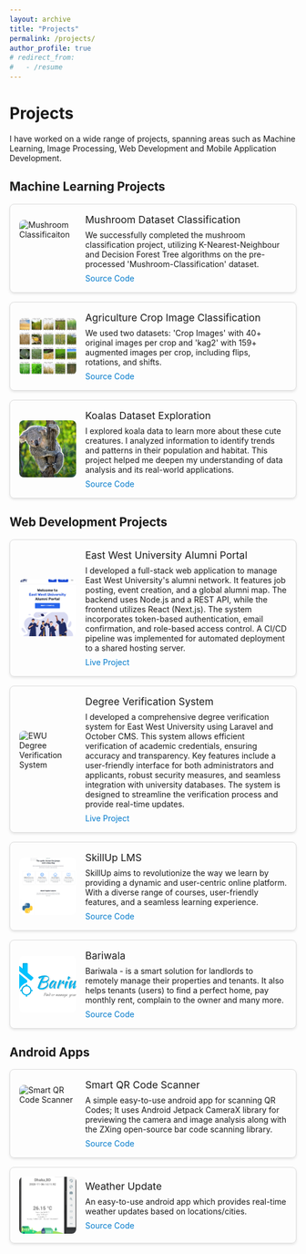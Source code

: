 ```yaml
---
layout: archive
title: "Projects"
permalink: /projects/
author_profile: true
# redirect_from:
#   - /resume
---
```


Projects
===
I have worked on a wide range of projects, spanning areas such as Machine Learning, Image Processing, Web Development and Mobile Application Development.

<style>
.card {
  border: 1px solid #ddd;
  border-radius: 8px;
  padding: 16px;
  margin: 16px 0;
  box-shadow: 0 2px 4px rgba(0,0,0,0.1);
  display: flex;
  align-items: center;
}
.card img {
  border-radius: 8px;
  margin-right: 16px;
  width: 100px;
  height: 100px;
  object-fit: cover;
}
.card-content {
  flex: 1;
}
.card-title {
  font-size: 1.25em;
  margin: 0;
}
.card-description {
  margin: 8px 0 0;
}

.card-links {
  margin-top: 8px;
}
.card-links a {
  margin-right: 8px;
  text-decoration: none;
  color: #007acc;
}
</style>

## Machine Learning Projects

<div class="card">
  <img src="https://github.com/fahimrayhan/fahimrayhan.github.io/blob/master/images/mushroom.jpg" alt="Mushroom Classificaiton">
  <div class="card-content">
    <div class="card-title">Mushroom Dataset Classification</div>
    <div class="card-description">We successfully completed the mushroom classification project, utilizing K-Nearest-Neighbour and Decision Forest Tree algorithms on the pre-processed 'Mushroom-Classification' dataset.</div>
    <div class="card-links">
      <a href="https://www.kaggle.com/code/fahimrayhan/mushroom-dataset-classification" target="_blank">Source Code</a>
      <!-- <a href="https://fahimrayhan.github.io/mushroom-classification" target="_blank">Live Project</a> -->
    </div>
  </div>
</div>

<div class="card">
  <img src="https://github.com/fahimrayhan/fahimrayhan.github.io/blob/master/images/agriculture.png" alt="Agriculture Crop Image Classification">
  <div class="card-content">
    <div class="card-title">Agriculture Crop Image Classification</div>
    <div class="card-description">We used two datasets: 'Crop Images' with 40+ original images per crop and 'kag2' with 159+ augmented images per crop, including flips, rotations, and shifts.</div>
    <div class="card-links">
      <a href="https://colab.research.google.com/drive/1_PwLyNJirHh9syoP5YJqdFvpbRpp4Kj5?usp=sharing" target="_blank">Source Code</a>
      <!-- <a href="https://fahimrayhan.github.io/mushroom-classification" target="_blank">Live Project</a> -->
    </div>
  </div>
</div>

<div class="card">
  <img src="https://github.com/fahimrayhan/fahimrayhan.github.io/blob/master/images/koalas.jpg" alt="Agriculture Crop Image Classification">
  <div class="card-content">
    <div class="card-title">Koalas Dataset Exploration</div>
    <div class="card-description">I explored koala data to learn more about these cute creatures. I analyzed information to identify trends and patterns in their population and habitat. This project helped me deepen my understanding of data analysis and its real-world applications.</div>
    <div class="card-links">
      <a href="https://www.kaggle.com/code/fahimrayhan/koalas-dataset-exploration" target="_blank">Source Code</a>
      <!-- <a href="https://fahimrayhan.github.io/mushroom-classification" target="_blank">Live Project</a> -->
    </div>
  </div>
</div>

## Web Development Projects

<div class="card">
  <img src="https://github.com/fahimrayhan/fahimrayhan.github.io/blob/master/images/ewuAlumni.png" alt="EWU Alumni Portal">
  <div class="card-content">
    <div class="card-title">East West University Alumni Portal</div>
    <div class="card-description">I developed a full-stack web application to manage East West University's alumni network. It features job posting, event creation, and a global alumni map. The backend uses Node.js and a REST API, while the frontend utilizes React (Next.js). The system incorporates token-based authentication, email confirmation, and role-based access control. A CI/CD pipeline was implemented for automated deployment to a shared hosting server.</div>
    <div class="card-links">
      <!-- <a href="https://www.kaggle.com/code/fahimrayhan/koalas-dataset-exploration" target="_blank">Source Code</a> -->
      <a href="https://alumniportal.ewubd.edu" target="_blank">Live Project</a>
    </div>
  </div>
</div>
<div class="card">
  <img src="https://5.imimg.com/data5/SELLER/Default/2022/2/DY/ZF/BQ/14045713/international-education-verification-service-250x250.png" alt="EWU Degree Verification System">
  <div class="card-content">
    <div class="card-title">Degree Verification System</div>
    <div class="card-description">I developed a comprehensive degree verification system for East West University using Laravel and October CMS. This system allows efficient verification of academic credentials, ensuring accuracy and transparency. Key features include a user-friendly interface for both administrators and applicants, robust security measures, and seamless integration with university databases. The system is designed to streamline the verification process and provide real-time updates.</div>
    <div class="card-links">
      <!-- <a href="https://www.kaggle.com/code/fahimrayhan/koalas-dataset-exploration" target="_blank">Source Code</a> -->
      <a href="https://www.ewubd.edu/degree-verification" target="_blank">Live Project</a>
    </div>
  </div>
</div>

<div class="card">
  <img src="https://github.com/Shafayat1777/SkillUp/raw/main/screenshots/p19.png" alt="SkillUp LMS">
  <div class="card-content">
    <div class="card-title">SkillUp LMS</div>
    <div class="card-description">SkillUp aims to revolutionize the way we learn by providing a dynamic and user-centric online
        platform. With a diverse range of courses, user-friendly features, and a seamless learning experience.</div>
    <div class="card-links">
      <a href="https://github.com/Shafayat1777/SkillUp" target="_blank">Source Code</a>
      <!-- <a href="https://fahimrayhan.github.io/mushroom-classification" target="_blank">Live Project</a> -->
    </div>
  </div>
</div>
<div class="card">
  <img src="https://github.com/fahimrayhan/bariwala/raw/main/public/logo_about.png" alt="Bariwala">
  <div class="card-content">
    <div class="card-title">Bariwala</div>
    <div class="card-description">Bariwala - is a smart solution for landlords to remotely manage their properties and tenants. It also
    helps tenants (users) to find a perfect home, pay monthly rent, complain to the owner and many more.</div>
    <div class="card-links">
      <a href="https://github.com/fahimrayhan/bariwala" target="_blank">Source Code</a>
      <!-- <a href="https://fahimrayhan.github.io/mushroom-classification" target="_blank">Live Project</a> -->
    </div>
  </div>
</div>


## Android Apps

<div class="card">
  <img src="https://github.com/fahimrayhan/Smart-QR-Code-Scanner/raw/main/screenshot/ss2.png?" alt="Smart QR Code Scanner">
  <div class="card-content">
    <div class="card-title">Smart QR Code Scanner</div>
    <div class="card-description">A simple easy-to-use android app for scanning QR Codes; It uses Android Jetpack CameraX library
for previewing the camera and image analysis along with the ZXing open-source bar code scanning
library.</div>
    <div class="card-links">
      <a href="https://github.com/fahimrayhan/Smart-QR-Code-Scanner" target="_blank">Source Code</a>
      <!-- <a href="https://fahimrayhan.github.io/mushroom-classification" target="_blank">Live Project</a> -->
    </div>
  </div>
</div>

<div class="card">
  <img src="https://github.com/fahimrayhan/Weather-Update-Android-App/raw/master/Screenshoot/ss1.png?" alt="Weather Update App">
  <div class="card-content">
    <div class="card-title">Weather Update</div>
    <div class="card-description">An easy-to-use android app which provides real-time weather updates based on locations/cities.</div>
    <div class="card-links">
      <a href="ttps://github.com/fahimrayhan/Weather-Update-Android-App" target="_blank">Source Code</a>
      <!-- <a href="https://fahimrayhan.github.io/mushroom-classification" target="_blank">Live Project</a> -->
    </div>
  </div>
</div>